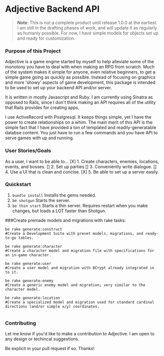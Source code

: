 # Adjective Backend API 

> **Note**: This is not a complete product until release 1.0.0 at the earliest. I am still in the drafting phases of work, and will update it as regularly as humanly possible. For now, I have simple models for objects set up and ready for customization. 

### Purpose of this Project

Adjective is a game engine started by myself to help alleviate some of the monotony you have to deal with when making an RPG from scratch. Much of the system makes it simple for anyone, even relative beginners, to get a simple game going as quickly as possible. Instead of focusing on graphics and more 'showy' aspects of game development, this package is intended to be used to set up your backend API and/or server. 

It is written in mostly Javascript and Ruby. I am currently using Sinatra as opposed to Rails, since I don't think making an API requires all of the utility that Rails provides for creating apps. 

I use ActiveRecord with Postgresql. It keeps things simple, yet I have the power to create relationships on a whim. 
The main merit of this API is the simple fact that I have provided a ton of templated and readily-generatable databse content. You just have to run a few commands and you have API to serve games with up and running.

### User Stories/Goals
As a user, I want to be able to... 
[X] 1. Create characters, enemies, locations, events, and bosses. [] 2. Set up parties [] 3. Conveniently write dialogue. [] 4. Use a UI that is clean and concise. [X] 5. Be able to set up a server easily.

### Quickstart

1.  `bundle install` Installs the gems needed. 
2.  `be shotgun` Starts the server.
3.  `be thin start` Starts a thin server. Requires restart when you make changes, but loads a LOT faster than Shotgun. 

###Create premade models and migrations with rake tasks:

```
be rake generate:construct 
#Create a Development Suite with preset models, migrations, and ready-to-go tables. 

be rake generate:character 
#Create a character model and migration file with specifications for an in-game character. 

be rake generate:user 
#Create a user model and migration with BCrypt already integrated in to it. 

be rake generate:enemy 
#Create a generic enemy model and migration; very similar to the character model.

be rake generate:location 
#Create a specialized model and migration used for standard cardinal directions (and/or simple x/y) coordinates.


```

### Contributing

Let me know if you'd like to make a contribution to Adjective. I am open to any design or techincal suggestions. 

Be explicit in your pull request if so. Thanks!
